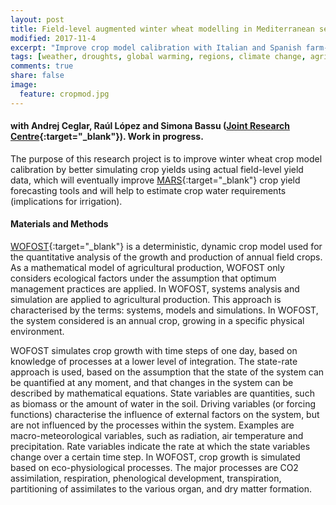 ```yaml
---
layout: post
title: Field-level augmented winter wheat modelling in Mediterranean semi-arid regions - An application to the Po river basin and Castilla y León
modified: 2017-11-4
excerpt: "Improve crop model calibration with Italian and Spanish farm-level data"
tags: [weather, droughts, global warming, regions, climate change, agriculture, crop, yields, adaptation, remote sensing, satellite]
comments: true
share: false
image:
  feature: cropmod.jpg
---
```


#### with Andrej Ceglar, Raúl López and Simona Bassu ([Joint Research Centre](https://ec.europa.eu/jrc/en/mars){:target="_blank"}). Work in progress.

The purpose of this research project is to improve winter wheat crop model calibration by better simulating crop yields using actual field-level yield data, which will eventually improve [MARS](https://ec.europa.eu/jrc/en/research-topic/crop-yield-forecasting){:target="_blank"} crop yield forecasting tools and will help to estimate crop water requirements (implications for irrigation).

#### Materials and Methods 

[WOFOST](http://bioma.jrc.ec.europa.eu/documentation/Wofost%20Modelling%20Solution%20Documentation.pdf){:target="_blank"} is a deterministic, dynamic crop model used for the quantitative analysis of the growth and production of annual field crops. As a mathematical model of agricultural production, WOFOST only considers ecological factors under the assumption that optimum management practices are applied. In WOFOST, systems analysis and simulation are applied to agricultural production. This approach is characterised by the terms: systems, models and simulations. In WOFOST, the system considered is an annual crop, growing in a specific physical environment.

WOFOST simulates crop growth with time steps of one day, based on knowledge of processes at a lower level of integration. The state-rate approach is used, based on the assumption that the state of the system can be quantified at any moment, and that changes in the system can be described by mathematical equations. State variables are quantities, such as biomass or the amount of water in the soil. Driving variables (or forcing functions) characterise the influence of external factors on the system, but are not influenced by the processes within the system. Examples are macro-meteorological variables, such as radiation, air temperature and precipitation. Rate variables indicate the rate at which the state variables change over a certain time step.
In WOFOST, crop growth is simulated based on eco-physiological processes. The major processes are CO2 assimilation, respiration, phenological development, transpiration, partitioning of assimilates to the various organ, and dry matter formation.

